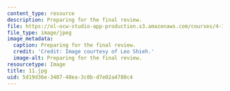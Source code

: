 ```yaml
---
content_type: resource
description: Preparing for the final review.
file: https://ol-ocw-studio-app-production.s3.amazonaws.com/courses/4-104-architecture-studio-intentions-spring-2005/5d19d36e340740ea3c0bd7e02a4780c4_11.jpg
file_type: image/jpeg
image_metadata:
  caption: Preparing for the final review.
  credit: 'Credit: Image courtesy of Leo Shieh.'
  image-alt: Preparing for the final review.
resourcetype: Image
title: 11.jpg
uid: 5d19d36e-3407-40ea-3c0b-d7e02a4780c4
---
```

